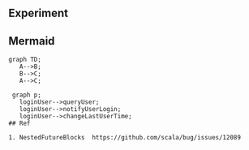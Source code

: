 ## Experiment 

## Mermaid 

 ```mermaid 
 graph TD;
    A-->B;
    B-->C;
    A-->C;
 ```

 ```mermaid 
  graph p;
    loginUser-->queryUser;
    loginUser-->notifyUserLogin;
    loginUser-->changeLastUserTime;
## Ref 

1. NestedFutureBlocks  https://github.com/scala/bug/issues/12089

